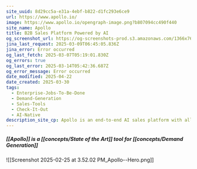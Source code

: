 ```yaml
---
site_uuid: 8d29cc5a-e31a-4ebf-b822-d1fc293e6ce9
url: https://www.apollo.io/
image: https://www.apollo.io/opengraph-image.png?b807094cc490f440
site_name: Apollo
title: B2B Sales Platform Powered by AI
og_screenshot_url: https://og-screenshots-prod.s3.amazonaws.com/1366x768/80/false/bde0eb873668124727181f252efb9381732e8c5c61572d76a7742b46ad0cf1bf.jpeg
jina_last_request: 2025-03-09T06:45:05.836Z
jina_error: Error occurred
og_last_fetch: 2025-03-07T05:19:01.830Z
og_errors: true
og_last_error: 2025-03-14T05:42:36.687Z
og_error_message: Error occurred
date_modified: 2025-04-22
date_created: 2025-03-30
tags:
  - Enterprise-Jobs-To-Be-Done
  - Demand-Generation
  - Sales-Tools
  - Check-It-Out
  - AI-Native
description_site_cp: Apollo is an end-to-end AI sales platform with all the features, integrations, and training you need to grow your business.
---
```





















































##### [[Apollo]] is a [[concepts/State of the Art]] tool for [[concepts/Demand Generation]]
![[Screenshot 2025-02-25 at 3.52.02 PM_Apollo--Hero.png]]
